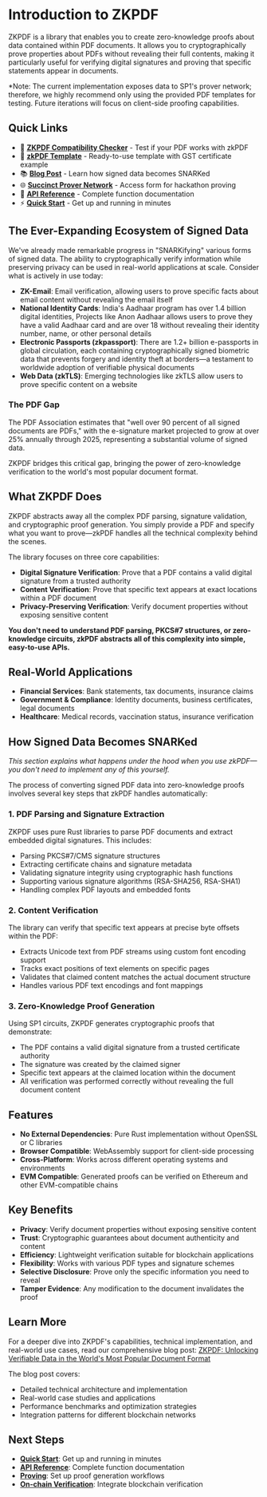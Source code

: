 # Introduction to ZKPDF

ZKPDF is a library that enables you to create zero-knowledge proofs about data contained within PDF documents. It allows you to cryptographically prove properties about PDFs without revealing their full contents, making it particularly useful for verifying digital signatures and proving that specific statements appear in documents.

*Note: The current implementation exposes data to SP1's prover network; therefore, we highly recommend only using the provided PDF templates for testing. Future iterations will focus on client-side proofing capabilities. 

## Quick Links

- 🔗 **[ZKPDF Compatibility Checker](https://privacy-ethereum.github.io/zkpdf/)** - Test if your PDF works with zkPDF
- 🚀 **[zkPDF Template](https://github.com/privacy-ethereum/zkpdf-template)** - Ready-to-use template with GST certificate example
- 📚 **[Blog Post](https://pse.dev/blog/zkpdf-unlocking-verifiable-data)** - Learn how signed data becomes SNARKed
- 🌐 **[Succinct Prover Network](https://forms.gle/aqVoYupq3cjNYtCf8)** - Access form for hackathon proving
- 📖 **[API Reference](api-reference.md)** - Complete function documentation
- ⚡ **[Quick Start](quick-start.md)** - Get up and running in minutes

## The Ever-Expanding Ecosystem of Signed Data

We've already made remarkable progress in "SNARKifying" various forms of signed data. The ability to cryptographically verify information while preserving privacy can be used in real-world applications at scale. Consider what is actively in use today:

- **ZK-Email**: Email verification, allowing users to prove specific facts about email content without revealing the email itself
- **National Identity Cards**: India's Aadhaar program has over 1.4 billion digital identities, Projects like Anon Aadhaar allows users to prove they have a valid Aadhaar card and are over 18 without revealing their identity number, name, or other personal details
- **Electronic Passports (zkpassport)**: There are 1.2+ billion e-passports in global circulation, each containing cryptographically signed biometric data that prevents forgery and identity theft at borders—a testament to worldwide adoption of verifiable physical documents
- **Web Data (zkTLS)**: Emerging technologies like zkTLS allow users to prove specific content on a website

### The PDF Gap

The PDF Association estimates that "well over 90 percent of all signed documents are PDFs," with the e-signature market projected to grow at over 25% annually through 2025, representing a substantial volume of signed data.

ZKPDF bridges this critical gap, bringing the power of zero-knowledge verification to the world's most popular document format.

## What ZKPDF Does

ZKPDF abstracts away all the complex PDF parsing, signature validation, and cryptographic proof generation. You simply provide a PDF and specify what you want to prove—zkPDF handles all the technical complexity behind the scenes.

The library focuses on three core capabilities:

- **Digital Signature Verification**: Prove that a PDF contains a valid digital signature from a trusted authority
- **Content Verification**: Prove that specific text appears at exact locations within a PDF document
- **Privacy-Preserving Verification**: Verify document properties without exposing sensitive content

**You don't need to understand PDF parsing, PKCS#7 structures, or zero-knowledge circuits, zkPDF abstracts all of this complexity into simple, easy-to-use APIs.**

## Real-World Applications

- **Financial Services**: Bank statements, tax documents, insurance claims
- **Government & Compliance**: Identity documents, business certificates, legal documents
- **Healthcare**: Medical records, vaccination status, insurance verification

## How Signed Data Becomes SNARKed

_This section explains what happens under the hood when you use zkPDF—you don't need to implement any of this yourself._

The process of converting signed PDF data into zero-knowledge proofs involves several key steps that zkPDF handles automatically:

### 1. PDF Parsing and Signature Extraction

ZKPDF uses pure Rust libraries to parse PDF documents and extract embedded digital signatures. This includes:

- Parsing PKCS#7/CMS signature structures
- Extracting certificate chains and signature metadata
- Validating signature integrity using cryptographic hash functions
- Supporting various signature algorithms (RSA-SHA256, RSA-SHA1)
- Handling complex PDF layouts and embedded fonts

### 2. Content Verification

The library can verify that specific text appears at precise byte offsets within the PDF:

- Extracts Unicode text from PDF streams using custom font encoding support
- Tracks exact positions of text elements on specific pages
- Validates that claimed content matches the actual document structure
- Handles various PDF text encodings and font mappings

### 3. Zero-Knowledge Proof Generation

Using SP1 circuits, ZKPDF generates cryptographic proofs that demonstrate:

- The PDF contains a valid digital signature from a trusted certificate authority
- The signature was created by the claimed signer
- Specific text appears at the claimed location within the document
- All verification was performed correctly without revealing the full document content

## Features

- **No External Dependencies**: Pure Rust implementation without OpenSSL or C libraries
- **Browser Compatible**: WebAssembly support for client-side processing
- **Cross-Platform**: Works across different operating systems and environments
- **EVM Compatible**: Generated proofs can be verified on Ethereum and other EVM-compatible chains

## Key Benefits

- **Privacy**: Verify document properties without exposing sensitive content
- **Trust**: Cryptographic guarantees about document authenticity and content
- **Efficiency**: Lightweight verification suitable for blockchain applications
- **Flexibility**: Works with various PDF types and signature schemes
- **Selective Disclosure**: Prove only the specific information you need to reveal
- **Tamper Evidence**: Any modification to the document invalidates the proof

## Learn More

For a deeper dive into ZKPDF's capabilities, technical implementation, and real-world use cases, read our comprehensive blog post: [ZKPDF: Unlocking Verifiable Data in the World's Most Popular Document Format](https://pse.dev/blog/zkpdf-unlocking-verifiable-data)

The blog post covers:

- Detailed technical architecture and implementation
- Real-world case studies and applications
- Performance benchmarks and optimization strategies
- Integration patterns for different blockchain networks

## Next Steps

- **[Quick Start](quick-start.md)**: Get up and running in minutes
- **[API Reference](api-reference.md)**: Complete function documentation
- **[Proving](proving.md)**: Set up proof generation workflows
- **[On-chain Verification](verification.md)**: Integrate blockchain verification
